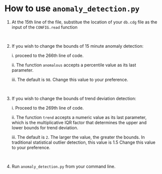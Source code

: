 # How to use `anomaly_detection.py`

1. At the 15th line of the file, substitue the location of your `db.cdg` file as the input of the `CONFIG.read` function
<br>

2. If you wish to change the bounds of 15 minute anomaly detection:

      i. proceed to the 266th line of code. 
      
      ii. The function `anomalous` accepts a percentile value as its last parameter. 
      
      iii. The default is `98`. Change this value to your preference.
<br>

3. If you wish to change the bounds of trend deviation detection:

      i. Proceed to the 269th line of code. 
      
      ii. The function `trend` accepts a numeric value as its last parameter, which is the multiplicative IQR factor that determines the upper and lower bounds for trend deviation. 
      
      iii. The default is `2`. The larger the value, the greater the bounds. In traditional statistical outlier detection, this value is 1.5 Change this value to your preference. 
<br>

4. Run `anomaly_detection.py` from your command line. 
